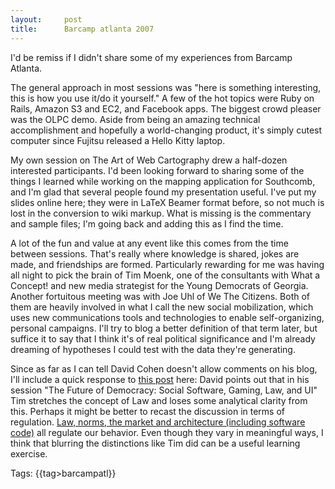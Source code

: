 ```yaml
---
layout:     post
title:      Barcamp atlanta 2007
---
```




I'd be remiss if I didn't share some of my experiences from Barcamp Atlanta.


The general approach in most sessions was "here is something interesting, this is how you use it/do it yourself." A few of the hot topics were Ruby on Rails, Amazon S3 and EC2, and Facebook apps. The biggest crowd pleaser was the OLPC demo. Aside from being an amazing technical accomplishment and hopefully a world-changing product, it's simply cutest computer since Fujitsu released a Hello Kitty laptop.


My own session on The Art of Web Cartography drew a half-dozen interested participants. I'd been looking forward to sharing some of the things I learned while working on the mapping application for Southcomb, and I'm glad that several people found my presentation useful. I've put my slides online here; they were in LaTeX Beamer format before, so not much is lost in the conversion to wiki markup. What is missing is the commentary and sample files; I'm going back and adding this as I find the time.


A lot of the fun and value at any event like this comes from the time between sessions. That's really where knowledge is shared, jokes are made, and friendships are formed. Particularly rewarding for me was having all night to pick the brain of Tim Moenk, one of the consultants with What a Concept! and new media strategist for the Young Democrats of Georgia. Another fortuitous meeting was with Joe Uhl of We The Citizens. Both of them are heavily involved in what I call the new social mobilization, which uses new communications tools and technologies to enable self-organizing, personal campaigns. I'll try to blog a better definition of that term later, but suffice it to say that I think it's of real political significance and I'm already dreaming of hypotheses I could test with the data they're generating.


Since as far as I can tell David Cohen doesn't allow comments on his blog, I'll include a quick response to [this post](http://davidscohen.wordpress.com/2007/10/14/not-live-from-barcamp-day-2-session-6-for-me-future-of-democracy-social-media/) here:
David points out that in his session "The Future of Democracy: Social Software, Gaming, Law, and UI" Tim stretches the concept of Law and loses some analytical clarity from this. Perhaps it might be better to recast the discussion in terms of regulation. [Law, norms, the market and architecture (including software code)](http://www.socialtext.net/codev2/index.cgi?what_things_regulate) all regulate our behavior. Even though they vary in meaningful ways, I think that blurring the distinctions like Tim did can be a useful learning exercise.


Tags: {{tag>barcampatl}}



